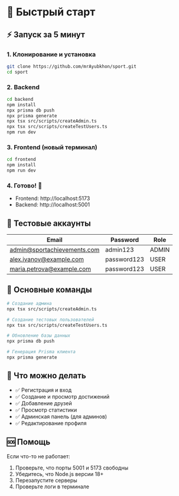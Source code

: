 # 🚀 Быстрый старт

## ⚡ Запуск за 5 минут

### 1. Клонирование и установка
```bash
git clone https://github.com/mrAyubkhon/sport.git
cd sport
```

### 2. Backend
```bash
cd backend
npm install
npx prisma db push
npx prisma generate
npx tsx src/scripts/createAdmin.ts
npx tsx src/scripts/createTestUsers.ts
npm run dev
```

### 3. Frontend (новый терминал)
```bash
cd frontend
npm install
npm run dev
```

### 4. Готово! 🎉
- Frontend: http://localhost:5173
- Backend: http://localhost:5001

## 👤 Тестовые аккаунты

| Email | Password | Role |
|-------|----------|------|
| admin@sportachievements.com | admin123 | ADMIN |
| alex.ivanov@example.com | password123 | USER |
| maria.petrova@example.com | password123 | USER |

## 🔧 Основные команды

```bash
# Создание админа
npx tsx src/scripts/createAdmin.ts

# Создание тестовых пользователей
npx tsx src/scripts/createTestUsers.ts

# Обновление базы данных
npx prisma db push

# Генерация Prisma клиента
npx prisma generate
```

## 📱 Что можно делать

- ✅ Регистрация и вход
- ✅ Создание и просмотр достижений
- ✅ Добавление друзей
- ✅ Просмотр статистики
- ✅ Админская панель (для админов)
- ✅ Редактирование профиля

## 🆘 Помощь

Если что-то не работает:
1. Проверьте, что порты 5001 и 5173 свободны
2. Убедитесь, что Node.js версии 18+
3. Перезапустите серверы
4. Проверьте логи в терминале
